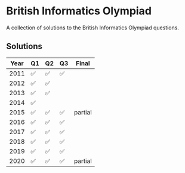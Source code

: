 British Informatics Olympiad
============================

A collection of solutions to the British Informatics Olympiad questions.

Solutions
-----

| Year | Q1 | Q2 | Q3 | Final |
|-|-|-|-|-|
| 2011 | ✅ | ✅ | ✅ | 
| 2012 | ✅ | ✅ | | |
| 2013 | ✅ | ✅ | | |
| 2014 | ✅ | | | |
| 2015 | ✅ | ✅ | ✅ | partial |
| 2016 | ✅ | ✅ | ✅ | |
| 2017 | ✅ | ✅ | ✅ | | 
| 2018 | ✅ | ✅ | ✅ | |
| 2019 | ✅ | ✅ | ✅ | |
| 2020 | ✅ | ✅ | ✅ | partial |
